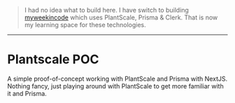 > I had no idea what to build here. I have switch to building [myweekincode](https://github.com/adrocodes/myweekincode) which uses PlantScale, Prisma & Clerk. That is now my learning space for these technologies.

---

# Plantscale POC

A simple proof-of-concept working with PlantScale and Prisma with NextJS. Nothing fancy, just playing around with PlantScale to get more familiar with it and Prisma.
